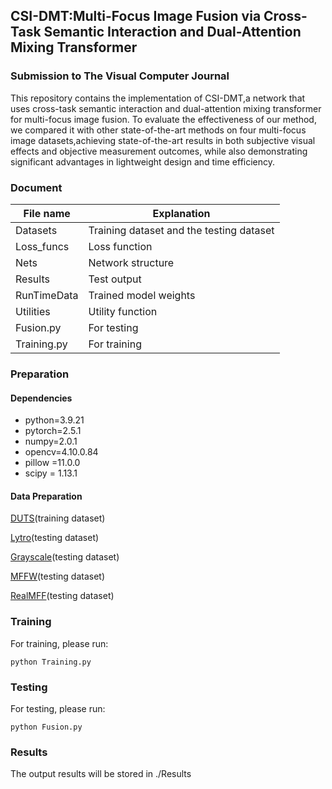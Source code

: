## **CSI-DMT:Multi-Focus Image Fusion via Cross-Task Semantic Interaction and Dual-Attention Mixing Transformer**

### Submission to The Visual Computer Journal

This repository contains the implementation of CSI-DMT,a network that uses cross-task semantic interaction and dual-attention mixing transformer for multi-focus image fusion. To evaluate the effectiveness of our method, we compared it with other state-of-the-art methods on four multi-focus image datasets,achieving state-of-the-art results in both subjective visual effects and objective measurement outcomes, while also demonstrating significant advantages in lightweight design and time efficiency.

### Document

| File name   | Explanation                              |
| ----------- | ---------------------------------------- |
| Datasets    | Training dataset and the testing dataset |
| Loss_funcs  | Loss function                            |
| Nets        | Network structure                        |
| Results     | Test output                              |
| RunTimeData | Trained model weights                    |
| Utilities   | Utility function                         |
| Fusion.py   | For testing                              |
| Training.py | For training                             |

### Preparation

#### Dependencies

- python=3.9.21
- pytorch=2.5.1
- numpy=2.0.1
- opencv=4.10.0.84
- pillow =11.0.0
- scipy = 1.13.1 

#### Data Preparation

[DUTS](https://paperswithcode.com/dataset/duts)(training dataset)

[Lytro](https://mansournejati.ece.iut.ac.ir/content/lytro-multi-focus-dataset)(testing dataset)

[Grayscale](https://github.com/yuliu316316/MFIF/tree/master/sourceimages/grayscale)(testing dataset)

[MFFW](https://github.com/lmn-ning/ImageFusion/tree/main/FusionDiff/Dataset/Multi-Focus-Images/valid)(testing dataset)

[RealMFF](https://github.com/Zancelot/Real-MFF)(testing dataset)

### Training

For training, please run:

`python Training.py`

### Testing

For testing, please run:

`python Fusion.py`

### Results

The output results will be stored in ./Results
